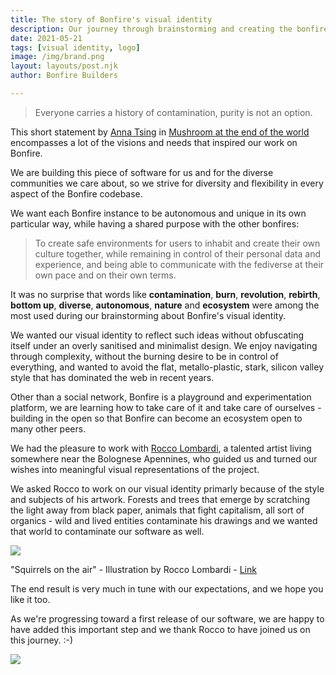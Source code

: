 ```yaml
---
title: The story of Bonfire's visual identity
description: Our journey through brainstorming and creating the bonfire logotype
date: 2021-05-21
tags: [visual identity, logo]
image: /img/brand.png
layout: layouts/post.njk
author: Bonfire Builders

---
```



> Everyone carries a history of contamination, purity is not an option.

This short statement by [Anna Tsing](https://en.wikipedia.org/wiki/Anna_Tsing) in [Mushroom at the end of the world](https://en.wikipedia.org/wiki/The_Mushroom_at_the_End_of_the_World) encompasses a lot of the visions and needs that inspired our work on Bonfire.

We are building this piece of software for us and for the diverse communities we care about, so we strive for diversity and flexibility in every aspect of the Bonfire codebase. 

We want each Bonfire instance to be autonomous and unique in its own particular way, while having a shared purpose with the other bonfires:

> To create safe environments for users to inhabit and create their own culture together, while remaining in control of their personal data and experience, and being able to communicate with the fediverse at their own pace and on their own terms. 

It was no surprise that words like **contamination**, **burn**, **revolution**, **rebirth**, **bottom up**, **diverse**, **autonomous**, **nature** and **ecosystem** were among the most used during our brainstorming about Bonfire's visual identity. 

We wanted our visual identity to reflect such ideas without obfuscating itself under an overly sanitised and minimalist design. We enjoy navigating through complexity, without the burning desire to be in control of everything, and wanted to avoid the flat, metallo-plastic, stark, silicon valley style that has dominated the web in recent years. 

Other than a social network, Bonfire is a playground and experimentation platform, we are learning how to take care of it and take care of ourselves - building in the open so that Bonfire can become an ecosystem open to many other peers. 

We had the pleasure to work with [Rocco Lombardi](http://lalberosfregiato.blogspot.com/), a talented artist living somewhere near the Bolognese Apennines, who guided us and turned our wishes into meaningful visual representations of the project.

We asked Rocco to work on our visual identity primarly because of the style and subjects of his artwork. Forests and trees that emerge by scratching the light away from black paper, animals that fight capitalism, all sort of organics - wild and lived entities contaminate his drawings and we wanted that world to contaminate our software as well.


![](https://assets.bigcartel.com/product_images/287784678/Squirrels.jpg?auto=format&fit=max&w=600)
<figcaption class="block -mt-6 text-base italic text-blueGray-400">"Squirrels on the air" - Illustration by Rocco Lombardi - <a href="https://roccolombardi.bigcartel.com/product/squirrels-on-the-air" target="blank">Link</a></figcaption>


The end result is very much in tune with our expectations, and we hope you like it too.

As we're progressing toward a first release of our software, we are happy to have added this important step and we thank Rocco to have joined us on this journey. :-)


<img src="/img/brand2.png">
